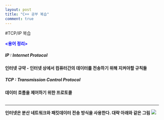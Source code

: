 ```yaml
---
layout: post
title: "C++ 공부 복습"
comment: true
---
```


#TCP/IP 복습

<font color=blue><b><용어 정리></font>
##### IP : Internet Protocol
인터넷 규약 - 인터넷 상에서 컴퓨터간의 데이터를 전송하기 위해 지켜야할 규칙들
##### TCP : Transmission Control Protocol
데이터 흐름을 제어하기 위한 프로토콜<br><br>
- - -
인터넷은 분산 네트워크와 패킷데이터 전송 방식을 사용한다.
대략 아래와 같은 그림
<img src="qmfpdls4908.github.io\_posts\2020-06-02-TCPIP_Study\분산 네트워크.png"></img>